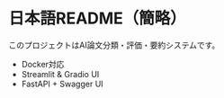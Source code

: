 # 日本語README（簡略）

このプロジェクトはAI論文分類・評価・要約システムです。
- Docker対応
- Streamlit & Gradio UI
- FastAPI + Swagger UI
